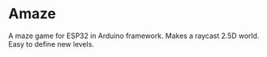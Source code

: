# Amaze
A maze game for ESP32 in Arduino framework. Makes a raycast 2.5D world. Easy to define new levels.

